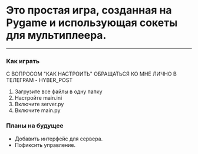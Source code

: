 # Это простая игра, созданная на Pygame и использующая сокеты для мультиплеера.
___
### Как играть

С ВОПРОСОМ "КАК НАСТРОИТЬ" ОБРАЩАТЬСЯ КО МНЕ ЛИЧНО В ТЕЛЕГРАМ - HYBER_POST

1. Загрузите все файлы в одну папку
2. Настройте main.ini
3. Включите server.py
4. Включите main.py

### Планы на будущее

* Добавить интерфейс для сервера.
* Пофиксить управление.

